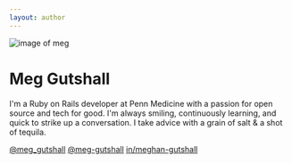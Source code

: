 ```yaml
---
layout: author
---
```


![image of meg](https://github.com/meg-gutshall.png?size=200)

# Meg Gutshall

I'm a Ruby on Rails developer at Penn Medicine with a passion for open source and tech for good. I'm always smiling, continuously learning, and quick to strike up a conversation. I take advice with a grain of salt & a shot of tequila.

<footer>

<mdi-twitter /> [@meg_gutshall](https://x.com/meg_gutshall)
<mdi-github /> [@meg-gutshall](https://github.com/meg-gutshall)
<mdi-linkedin /> [in/meghan-gutshall](https://www.linkedin.com/in/meghan-gutshall/)

</footer>

<!--
Slide notes
-->
